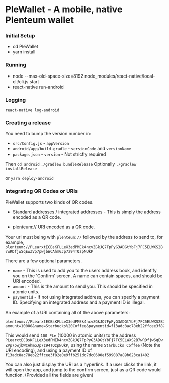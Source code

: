 # PleWallet - A mobile, native Plenteum wallet

### Initial Setup

* cd PleWallet
* yarn install

### Running

* node --max-old-space-size=8192 node_modules/react-native/local-cli/cli.js start
* react-native run-android

### Logging

`react-native log-android`

### Creating a release

You need to bump the version number in:

* `src/Config.js` - `appVersion`
* `android/app/build.gradle` - `versionCode` and `versionName`
* `package.json` - `version` - Not strictly required

Then
`cd android`
`./gradlew bundleRelease`
Optionally
`./gradlew installRelease`

or `yarn deploy-android`

### Integrating QR Codes or URIs

PleWallet supports two kinds of QR codes.

* Standard addresses / integrated addresses - This is simply the address encoded as a QR code.

* plenteum:// URI encoded as a QR code.

Your uri must being with `plenteum://` followed by the address to send to, for example, `plenteum://PLearxtECBsKFLLeX3edPMEk4ncvZGkJQ7FpPyG3ADGtYbFj7FC5ELWXS2B7wRDfjwSqEwZVp7pwjbWCAhmGJp7z94TQzpNUkP`

There are a few optional parameters.

* `name` - This is used to add you to the users address book, and identify you on the 'Confirm' screen. A name can contain spaces, and should be URI encoded.
* `amount` - This is the amount to send you. This should be specified in atomic units.
* `paymentid` - If not using integrated address, you can specify a payment ID. Specifying an integrated address and a payment ID is illegal.

An example of a URI containing all of the above parameters:

```
plenteum://PLearxtECBsKFLLeX3edPMEk4ncvZGkJQ7FpPyG3ADGtYbFj7FC5ELWXS2B7wRDfjwSqEwZVp7pwjbWCAhmGJp7z94TQzpNUkP?amount=10000&name=Starbucks%20Coffee&paymentid=f13adc8ac78eb22ffcee3f82e0e9ffb251dc7dc0600ef599087a89b623ca1402
```

This would send `100 PLe` (10000 in atomic units) to the address `PLearxtECBsKFLLeX3edPMEk4ncvZGkJQ7FpPyG3ADGtYbFj7FC5ELWXS2B7wRDfjwSqEwZVp7pwjbWCAhmGJp7z94TQzpNUkP`, using the name `Starbucks Coffee` (Note the URI encoding), and using a payment ID of `f13adc8ac78eb22ffcee3f82e0e9ffb251dc7dc0600ef599087a89b623ca1402`

You can also just display the URI as a hyperlink. If a user clicks the link, it will open the app, and jump to the confirm screen, just as a QR code would function. (Provided all the fields are given)
